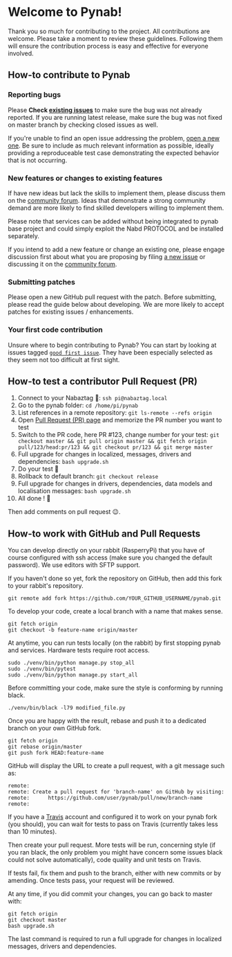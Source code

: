 # Welcome to Pynab!

Thank you so much for contributing to the project. All contributions are
welcome. Please take a moment to review these guidelines. Following them will
ensure the contribution process is easy and effective for everyone involved.

## How-to contribute to Pynab

### Reporting bugs

Please **Check [existing issues](/nabaztag2018/pynab/issues)** to make sure the
bug was not already reported. If you are running latest release, make sure the
bug was not fixed on master branch by checking closed issues as well.

If you're unable to find an open issue addressing the problem,
[open a new one](/nabaztag2018/pynab/issues/new). Be sure to include as much
relevant information as possible, ideally providing a reproduceable test case
demonstrating the expected behavior that is not occurring.

### New features or changes to existing features

If have new ideas but lack the skills to implement them, please discuss them
on the [community forum](http://tagtagtag.fr/forum/). Ideas that demonstrate
a strong community demand are more likely to find skilled developers willing
to implement them.

Please note that services can be added without being integrated to pynab base
project and could simply exploit the Nabd PROTOCOL and be installed separately.

If you intend to add a new feature or change an existing one, please engage
discussion first about what you are proposing by filing
[a new issue](/nabaztag2018/pynab/issues/new) or discussing it on the
[community forum](http://tagtagtag.fr/forum/).

### Submitting patches

Please open a new GitHub pull request with the patch. Before submitting, please
read the guide below about developing. We are more likely to accept
patches for existing issues / enhancements.

### Your first code contribution

Unsure where to begin contributing to Pynab? You can start by looking at issues
tagged [`good first issue`](https://github.com/nabaztag2018/pynab/issues?q=is%3Aissue+is%3Aopen+label%3A%22good+first+issue%22).
They have been especially selected as they seem not too difficult at first
sight.

## How-to test a contributor Pull Request (PR)

1. Connect to your Nabaztag 🐰: `ssh pi@nabaztag.local`
2. Go to the pynab folder: `cd /home/pi/pynab`
3. List references in a remote repository: `git ls-remote --refs origin`
4. Open [Pull Request (PR) page](https://github.com/nabaztag2018/pynab/pulls) and memorize the PR number you want to test
5. Switch to the PR code, here PR #123, change number for your test: `git checkout master && git pull origin master && git fetch origin pull/123/head:pr/123 && git checkout pr/123 && git merge master`
6. Full upgrade for changes in localized, messages, drivers and dependencies: `bash upgrade.sh`
7. Do your test 🚦
8. Rollback to default branch: `git checkout release`
9. Full upgrade for changes in drivers, dependencies, data models and localisation messages: `bash upgrade.sh`
10. All done ! 🎉

Then add comments on pull request 😉.

## How-to work with GitHub and Pull Requests

You can develop directly on your rabbit (RasperryPi) that you have of course
configured with ssh access (make sure you changed the default password). We
use editors with SFTP support.

If you haven't done so yet, fork the repository on GitHub, then add this fork
to your rabbit's repository.

```
git remote add fork https://github.com/YOUR_GITHUB_USERNAME/pynab.git
```

To develop your code, create a local branch with a name that makes sense.

```
git fetch origin
git checkout -b feature-name origin/master
```

At anytime, you can run tests locally (on the rabbit) by first stopping pynab
and services. Hardware tests require root access.

```
sudo ./venv/bin/python manage.py stop_all
sudo ./venv/bin/pytest
sudo ./venv/bin/python manage.py start_all
```

Before committing your code, make sure the style is conforming by running
black.

```
./venv/bin/black -l79 modified_file.py
```

Once you are happy with the result, rebase and push it to a dedicated branch on
your own GitHub fork.

```
git fetch origin
git rebase origin/master
git push fork HEAD:feature-name
```

GitHub will display the URL to create a pull request, with a git message such
as:

```
remote:
remote: Create a pull request for 'branch-name' on GitHub by visiting:
remote:      https://github.com/user/pynab/pull/new/branch-name
remote:
```

If you have a [Travis](http://travis-ci.org/) account and configured it to work
on your pynab fork (you should), you can wait for tests to pass on Travis
(currently takes less than 10 minutes).

Then create your pull request. More tests will be run, concerning style (if you
ran black, the only problem you might have concern some issues black could not
solve automatically), code quality and unit tests on Travis.

If tests fail, fix them and push to the branch, either with new commits or
by amending. Once tests pass, your request will be reviewed.

At any time, if you did commit your changes, you can go back to master with:

```
git fetch origin
git checkout master
bash upgrade.sh
```

The last command is required to run a full upgrade for changes in localized
messages, drivers and dependencies.
